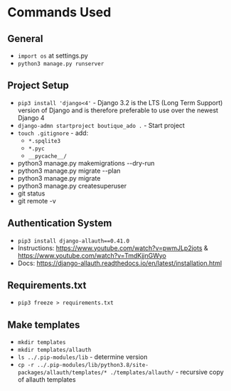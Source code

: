 # Commands Used

## General

- `import os` at settings.py
- `python3 manage.py runserver`
## Project Setup

- `pip3 install 'django<4'` - Django 3.2 is the LTS (Long Term Support) version of Django and is therefore preferable to use over the newest Django 4
- `django-admn startproject boutique_ado .` - Start project
- `touch .gitignore` - add:
    - `*.spqlite3`
    - `*.pyc`
    - `__pycache__/`
- python3 manage.py makemigrations --dry-run
- python3 manage.py migrate --plan
- python3 manage.py migrate
- python3 manage.py createsuperuser
- git status
- git remote -v

## Authentication System
- `pip3 install django-allauth==0.41.0`
- Instructions: https://www.youtube.com/watch?v=pwmJLp2jots & https://www.youtube.com/watch?v=TmdKjjnGWyo
- Docs: https://django-allauth.readthedocs.io/en/latest/installation.html

## Requirements.txt

- `pip3 freeze > requirements.txt`

## Make templates

- `mkdir templates`
- `mkdir templates/allauth`
- `ls ../.pip-modules/lib` - determine version
- `cp -r ../.pip-modules/lib/python3.8/site-packages/allauth/templates/* ./templates/allauth/` - recursive copy of allauth templates
